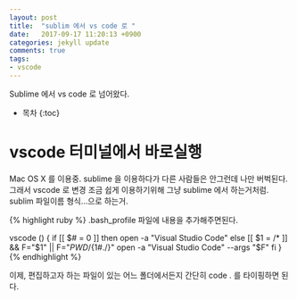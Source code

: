 ```yaml
---
layout: post
title:  "sublim 에서 vs code 로 "
date:   2017-09-17 11:20:13 +0900
categories: jekyll update
comments: true
tags:
- vscode
---
```


Sublime  에서 vs code 로 넘어왔다.
* 목차
{:toc}

# vscode 터미널에서 바로실행

Mac OS X 를 이용중. sublime 을 이용하다가 다른 사람들은 안그런데 나만 버벅된다. 
그래서 vscode 로 변경 조금 쉽게 이용하기위해  그냥 sublime 에서 하는거처럼. sublim 파일이름 형식...으로 하는거.

{% highlight ruby %}
 .bash_profile 파일에 내용을 추가해주면된다.

vscode () {
    if [[ $# = 0 ]]
    then
        open -a "Visual Studio Code"
    else
        [[ $1 = /* ]] && F="$1" || F="$PWD/${1#./}"
        open -a "Visual Studio Code" --args "$F"
    fi
} 
{% endhighlight %}

이제, 편집하고자 하는 파일이 있는 어느 폴더에서든지 간단히 code . 를 타이핑하면 된다.
